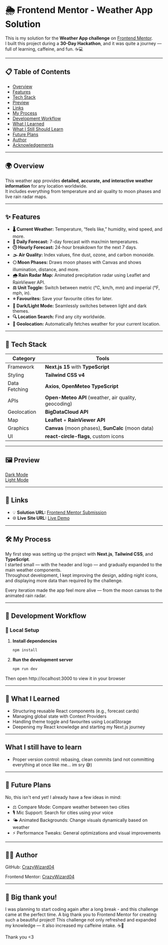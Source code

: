 # 🌦️ Frontend Mentor - Weather App Solution

This is my solution for the **Weather App challenge** on [Frontend Mentor](https://www.frontendmentor.io/).  
I built this project during a **30-Day Hackathon**, and it was quite a journey — full of learning, caffeine, and fun. ☕💻

---

## 📋 Table of Contents

- [Overview](#overview)
- [Features](#features)
- [Tech Stack](#tech-stack)
- [Preview](#preview)
- [Links](#links)
- [My Process](#my-process)
- [Development Workflow](#development-workflow)
- [What I Learned](#what-i-learned)
- [What I Still Should Learn](#what-i-still-should-learn)
- [Future Plans](#future-plans)
- [Author](#author)
- [Acknowledgements](#acknowledgements)

---

## 🌍 Overview

This weather app provides **detailed, accurate, and interactive weather information** for any location worldwide.  
It includes everything from temperature and air quality to moon phases and live rain radar maps.

---

## ✨ Features

- **🌡️ Current Weather:** Temperature, “feels like,” humidity, wind speed, and more.
- **📆 Daily Forecast:** 7-day forecast with max/min temperatures.
- **🕒 Hourly Forecast:** 24-hour breakdown for the next 7 days.
- **🌫️ Air Quality:** Index values, fine dust, ozone, and carbon monoxide.
- **🌕 Moon Phases:** Draws moon phases with Canvas and shows illumination, distance, and more.
- **🌧️ Rain Radar Map:** Animated precipitation radar using Leaflet and RainViewer API.
- **⚖️ Unit Toggle:** Switch between metric (°C, km/h, mm) and imperial (°F, mph, in).
- **⭐ Favourites:** Save your favourite cities for later.
- **🌙 Dark/Light Mode:** Seamlessly switches between light and dark themes.
- **🔍 Location Search:** Find any city worldwide.
- **📍 Geolocation:** Automatically fetches weather for your current location.

---

## 🧰 Tech Stack

| Category | Tools |
|-----------|-------|
| Framework | **Next.js 15** with **TypeScript** |
| Styling | **Tailwind CSS v4** |
| Data Fetching | **Axios**, **OpenMeteo TypeScript** |
| APIs | **Open-Meteo API** (weather, air quality, geocoding) |
| Geolocation | **BigDataCloud API** |
| Map | **Leaflet** + **RainViewer API** |
| Graphics | **Canvas** (moon phases), **SunCalc** (moon data) |
| UI | **react-circle-flags**, custom icons |

---

## 🖼️ Preview

[Dark Mode](./preview/design-dark.png)  
[Light Mode](./preview/design-light.png)

---

## 🔗 Links

- 💡 **Solution URL:** [Frontend Mentor Submission](https://www.frontendmentor.io/solutions/weather-app-hackathon-solution-a492zx3_eE)
- 🌐 **Live Site URL:** [Live Demo](https://crazy-weather-app-delta.vercel.app/)

---

## 🛠️ My Process

My first step was setting up the project with **Next.js**, **Tailwind CSS**, and **TypeScript**.  
I started small — with the header and logo — and gradually expanded to the main weather components.  
Throughout development, I kept improving the design, adding night icons, and displaying more data than required by the challenge.

Every iteration made the app feel more alive — from the moon canvas to the animated rain radar.

---

## 🧩 Development Workflow

### 🧱 Local Setup

1. **Install dependencies**
   ```bash
   npm install
2. **Run the development server**
    ```bash
   npm run dev
Then open http://localhost:3000 to view it in your browser

---

## 🧠 What I Learned

- Structuring reusable React components (e.g., forecast cards)
- Managing global state with Context Providers
- Handling theme toggle and favourites using LocalStorage
- Deepening my React knowledge and starting my Next.js journey

---

## What I still have to learn

- Proper version control: rebasing, clean commits (and not committing everything at once like me... im sry 😅)

---

## 🚀 Future Plans

No, this isn't end yet! I already have a few ideas in mind:
- ⚖️ Compare Mode: Compare weather between two cities
- 🎙️ Mic Support: Search for cities using your voice
- 🌤️ Animated Backgrounds: Change visuals dynamically based on weather
- ⚡ Performance Tweaks: General optimizations and visual improvements

---

## 👨‍💻 Author

GitHub: [CrazyWizard04](https://github.com/CrazyWizard04)

Frontend Mentor: [CrazyWizard04](https://www.frontendmentor.io/profile/CrazyWizard04)

---

## 💖 Big thank you!

I was planning to start coding again after a long break - and this challenge came at the perfect time.
A big thank you to Frontend Mentor for creating such a beautiful project! This challenge not only refreshed and expanded my knowledge — it also increased my caffeine intake. ☕💪

Thank you <3
